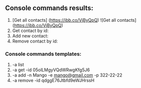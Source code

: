 ## Console commands results:

1. [Get all contacts] (https://ibb.co/VjByQpQ)
   ![Get all contacts] (https://ibb.co/VjByQpQ)
2. Get contact by id:
3. Add new contact:
4. Remove contact by id:

### Console commands templates:

1. -a list
2. -a get -id 05olLMgyVQdWRwgKfg5J6
3. -a add -n Mango -e mango@gmail.com -p 322-22-22
4. -a remove -id qdggE76Jtbfd9eWJHrssH
